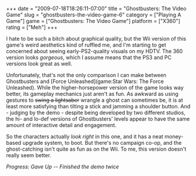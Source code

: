 +++
date = "2009-07-18T18:26:11-07:00"
title = "Ghostbusters: The Video Game"
slug = "ghostbusters-the-video-game-6"
category = ["Playing A Game"]
game = ["Ghostbusters: The Video Game"]
platform = ["X360"]
rating = ["Meh"]
+++

I hate to be such a bitch about graphical quality, but the Wii version of this game's weird aesthetics kind of ruffled me, and I'm starting to get concerned about seeing early-PS2-quality visuals on my HDTV.  The 360 version looks <i>gorgeous</i>, which I assume means that the PS3 and PC versions look great as well.

Unfortunately, that's not the only comparison I can make between Ghostbusters and [Force Unleashed](game:Star Wars: The Force Unleashed).  While the higher-horsepower version of the game looks way better, its gameplay mechanics just aren't as fun.  As awkward as using gestures to <s>swing a lightsaber</s> wrangle a ghost can sometimes be, it is at least more satisfying than tilting a stick and jamming a shoulder button.  And - judging by the demo - despite being developed by two different studios, the hi- and lo-def versions of Ghostbusters' levels appear to have the same amount of interactive detail and engagement.

So the characters actually <i>look right</i> in this one, and it has a neat money-based upgrade system, to boot.  But there's no campaign co-op, and the ghost-catching isn't quite as fun as on the Wii.  To me, this version doesn't really seem better.

<i>Progress: Gave Up -- Finished the demo twice</i>